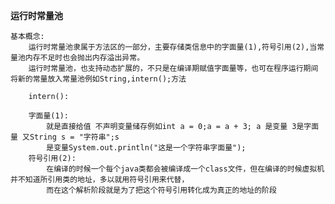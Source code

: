 **运行时常量池**
    
    基本概念:
        运行时常量池隶属于方法区的一部分，主要存储类信息中的字面量(1),符号引用(2),当常量池内存不足时也会抛出内存溢出异常。
        运行时常量池，也支持动态扩展的，不只是在编译期赋值字面量等，也可在程序运行期间将新的常量放入常量池例如String,intern();方法
        
        intern():
        
        字面量(1):
            就是直接给值 不声明变量储存例如int a = 0;a = a + 3; a 是变量 3是字面量 又String s = "字符串";s 
            是变量System.out.println("这是一个字符串字面量"); 
        符号引用(2):
            在编译的时候一个每个java类都会被编译成一个class文件，但在编译的时候虚拟机并不知道所引用类的地址，多以就用符号引用来代替，
            而在这个解析阶段就是为了把这个符号引用转化成为真正的地址的阶段      
